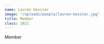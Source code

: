 ```yaml
---
name: Lauren Kessler
image: "/uploads/people/lauren-kessler.jpg"
title: Member
class: 2021
---
```


Member

